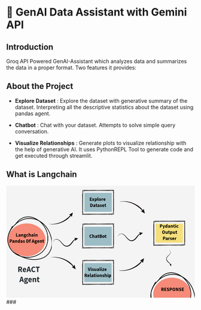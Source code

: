 # 🤖 GenAI Data Assistant with Gemini API

## Introduction
Groq API Powered GenAI-Assistant which analyzes data and summarizes the data in a proper format. Two features it provides:


## About the Project

- **Explore Dataset** : Explore the dataset with generative summary of the dataset. Interpreting all the descriptive statistics about the dataset using pandas agent.

- **Chatbot** : Chat with your dataset. Attempts to solve simple query conversation.

- **Visualize Relationships** : Generate plots to visualize relationship with the help of generative AI. It uses PythonREPL Tool to generate code and get executed through streamlit.


## What is Langchain

<img src="flow.png" width="1200" height="300">
###
